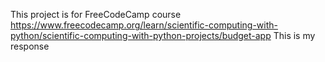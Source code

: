 This project is for FreeCodeCamp course
https://www.freecodecamp.org/learn/scientific-computing-with-python/scientific-computing-with-python-projects/budget-app
This is my response
